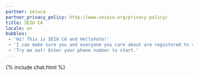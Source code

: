 ```yaml
---
partner: seiuca
partner_privacy_policy: http://www.seiuca.org/privacy-policy/
title: SEIU CA
locale: en
bubbles:
 - 'Hi! This is SEIU CA and HelloVote!'
 - 'I can make sure you and everyone you care about are registered to vote.'
 - 'Try me out! Enter your phone number to start.'
---
```

{% include chat.html %}


